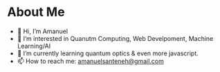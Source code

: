 # About Me
- 👋 Hi, I’m Amanuel
- 👀 I’m interested in Quanutm Computing, Web Develpoment, Machine Learning/AI
- 🌱 I’m currently learning quantum optics & even more javascript.
- 📫 How to reach me: amanuelsanteneh@gmail.com
